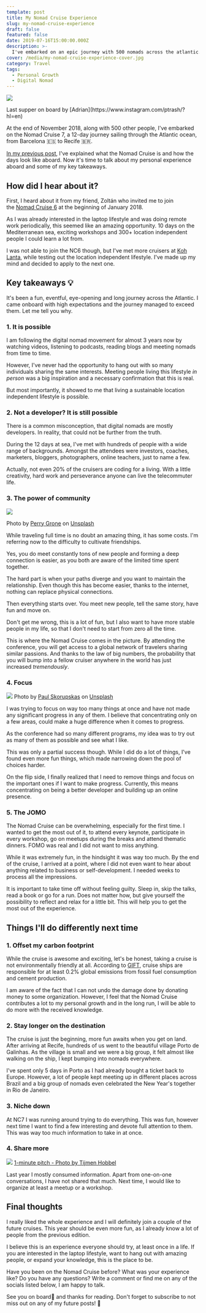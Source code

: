 ```yaml
---
template: post
title: My Nomad Cruise Experience
slug: my-nomad-cruise-experience
draft: false
featured: false
date: 2019-07-16T15:00:00.000Z
description: >-
  I've embarked on an epic journey with 500 nomads across the atlantic. It's time to talk about my personal experience aboard and some of my key takeaways.
cover: /media/my-nomad-cruise-experience-cover.jpg
category: Travel
tags:
  - Personal Growth
  - Digital Nomad
---
```


![](/media/my-nomad-cruise-experience-cover.jpg)

<p class="img-caption">Last supper on board by [Adrian](https://www.instagram.com/ptrash/?hl=en)</p>

At the end of November 2018, along with 500 other people, I've embarked on the Nomad Cruise 7, a 12-day journey sailing through the Atlantic ocean, from Barcelona 🇪🇸 to Recife 🇧🇷.

[In my previous post](https://medium.com/@robertistok/what-is-the-nomad-cruise-f96eae032430), I've explained what the Nomad Cruise is and how the days look like aboard. Now it's time to talk about my personal experience aboard and some of my key takeaways.

## How did I hear about it?

First, I heard about it from my friend, Zoltán who invited me to join the [Nomad Cruise 6](https://www.nomadcruise.com/nomad-cruise-6/) at the beginning of January 2018.

As I was already interested in the laptop lifestyle and was doing remote work periodically, this seemed like an amazing opportunity. 10 days on the Mediterranean sea, exciting workshops and 300+ location independent people I could learn a lot from.

I was not able to join the NC6 though, but I've met more cruisers at [Koh Lanta](https://www.kolanta.net/), while testing out the location independent lifestyle. I've made up my mind and decided to apply to the next one.

## Key takeaways 💡

It's been a fun, eventful, eye-opening and long journey across the Atlantic. I came onboard with high expectations and the journey managed to exceed them. Let me tell you why.

### 1\. It is possible

I am following the digital nomad movement for almost 3 years now by watching videos, listening to podcasts, reading blogs and meeting nomads from time to time.

However, I've never had the opportunity to hang out with so many individuals sharing the same interests. Meeting people living this lifestyle *in person* was a big inspiration and a necessary confirmation that this is real.

But most importantly, it showed to me that living a sustainable location independent lifestyle is possible.

### 2\. Not a developer? It is still possible

There is a common misconception, that digital nomads are mostly developers. In reality, that could not be further from the truth.

During the 12 days at sea, I've met with hundreds of people with a wide range of backgrounds. Amongst the attendees were investors, coaches, marketers, bloggers, photographers, online teachers, just to name a few.

Actually, not even 20% of the cruisers are coding for a living. With a little creativity, hard work and perseverance anyone can live the telecommuter life.

### 3\. The power of community

![](https://miro.medium.com/max/1400/1*RMW1dCkork-oiUBEDgQNKA.jpeg)

Photo by [Perry Grone](https://unsplash.com/@perrygrone?utm_source=unsplash&utm_medium=referral&utm_content=creditCopyText) on [Unsplash](https://unsplash.com/search/photos/community?utm_source=unsplash&utm_medium=referral&utm_content=creditCopyText)

While traveling full time is no doubt an amazing thing, it has some costs. I'm referring now to the difficulty to cultivate friendships.

Yes, you do meet constantly tons of new people and forming a deep connection is easier, as you both are aware of the limited time spent together.

The hard part is when your paths diverge and you want to maintain the relationship. Even though this has become easier, thanks to the internet, nothing can replace physical connections.

Then everything starts over. You meet new people, tell the same story, have fun and move on.

Don't get me wrong, this is a lot of fun, but I also want to have more stable people in my life, so that I don't need to start from zero all the time.

This is where the Nomad Cruise comes in the picture. By attending the conference, you will get access to a global network of travelers sharing similar passions. And thanks to the law of big numbers, the probability that you will bump into a fellow cruiser anywhere in the world has just increased *tremendously*.

### 4\. Focus

![](https://miro.medium.com/max/1400/1*QMMRrHM1TfqAV6MJ-GbeCA.jpeg)
Photo by [Paul Skorupskas](https://unsplash.com/@pawelskor?utm_source=unsplash&utm_medium=referral&utm_content=creditCopyText) on [Unsplash](https://unsplash.com/search/photos/focus?utm_source=unsplash&utm_medium=referral&utm_content=creditCopyText)

I was trying to focus on way too many things at once and have not made any significant progress in any of them. I believe that concentrating only on a few areas, could make a huge difference when it comes to progress.

As the conference had so many different programs, my idea was to try out as many of them as possible and see what I like.

This was only a partial success though. While I did do a lot of things, I've found even more fun things, which made narrowing down the pool of choices harder.

On the flip side, I finally realized that I need to remove things and focus on the important ones if I want to make progress. Currently, this means concentrating on being a better developer and building up an online presence.

### 5\. The JOMO

The Nomad Cruise can be overwhelming, especially for the first time. I wanted to get the most out of it, to attend every keynote, participate in every workshop, go on meetups during the breaks and attend thematic dinners. FOMO was real and I did not want to miss anything.

While it was extremely fun, in the hindsight it was way too much. By the end of the cruise, I arrived at a point, where I did not even want to hear about anything related to business or self-development. I needed weeks to process all the impressions.

It is important to take time off without feeling guilty. Sleep in, skip the talks, read a book or go for a run. Does not matter how, but give yourself the possibility to reflect and relax for a little bit. This will help you to get the most out of the experience.

## Things I'll do differently next time

### 1\. Offset my carbon footprint

While the cruise is awesome and exciting, let's be honest, taking a cruise is not environmentally friendly at all. According to [GIFT](https://blogs.griffith.edu.au/institute-for-tourism/), cruise ships are responsible for at least 0.2% global emissions from fossil fuel consumption and cement production.

I am aware of the fact that I can not undo the damage done by donating money to some organization. However, I feel that the Nomad Cruise contributes a lot to my personal growth and in the long run, I will be able to do more with the received knowledge.

### 2\. Stay longer on the destination

The cruise is just the beginning, more fun awaits when you get on land. After arriving at Recife, hundreds of us went to the beautiful village Porto de Galinhas. As the village is small and we were a big group, it felt almost like walking on the ship, I kept bumping into nomads everywhere.

I've spent only 5 days in Porto as I had already bought a ticket back to Europe. However, a lot of people kept meeting up in different places across Brazil and a big group of nomads even celebrated the New Year's together in Rio de Janeiro.

### 3\. Niche down

At NC7 I was running around trying to do everything. This was fun, however next time I want to find a few interesting and devote full attention to them. This was way too much information to take in at once.

### 4\. Share more

![](https://miro.medium.com/max/1400/1*OjJf40z2xVv5oSuaBjhzKw.jpeg)
[1-minute pitch - Photo by Tijmen Hobbel](https://www.instagram.com/brainbow_photography/)

Last year I mostly consumed information. Apart from one-on-one conversations, I have not shared that much. Next time, I would like to organize at least a meetup or a workshop.

## Final thoughts

I really liked the whole experience and I will definitely join a couple of the future cruises. This year should be even more fun, as I already know a lot of people from the previous edition.

I believe this is an experience everyone should try, at least once in a life. If you are interested in the laptop lifestyle, want to hang out with amazing people, or expand your knowledge, this is the place to be.

Have you been on the Nomad Cruise before? What was your experience like? Do you have any questions? Write a comment or find me on any of the socials listed below, I am happy to talk.

See you on board🚢 and thanks for reading. Don't forget to subscribe to not miss out on any of my future posts! 🙏
